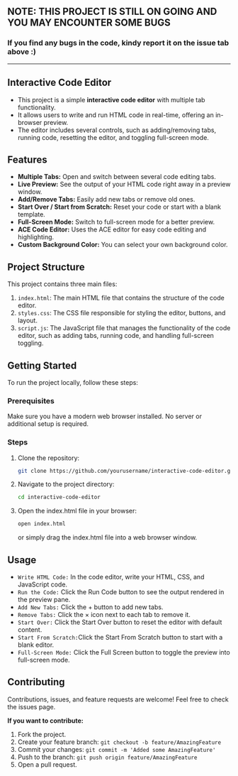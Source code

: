 ## NOTE: THIS PROJECT IS STILL ON GOING AND YOU MAY ENCOUNTER SOME BUGS
### If you find any bugs in the code, kindy report it on the issue tab above :)
-----------

## Interactive Code Editor

- This project is a simple **interactive code editor** with multiple tab functionality.
- It allows users to write and run HTML code in real-time, offering an in-browser preview.
- The editor includes several controls, such as adding/removing tabs, running code, resetting the editor, and toggling full-screen mode.

## Features

- **Multiple Tabs:** Open and switch between several code editing tabs.
- **Live Preview:** See the output of your HTML code right away in a preview window.
- **Add/Remove Tabs:** Easily add new tabs or remove old ones.
- **Start Over / Start from Scratch:** Reset your code or start with a blank template.
- **Full-Screen Mode:** Switch to full-screen mode for a better preview.
- **ACE Code Editor:** Uses the ACE editor for easy code editing and highlighting.
- **Custom Background Color:** You can select your own background color.

## Project Structure

This project contains three main files:

1. `index.html`: The main HTML file that contains the structure of the code editor.
2. `styles.css`: The CSS file responsible for styling the editor, buttons, and layout.
3. `script.js`: The JavaScript file that manages the functionality of the code editor, such as adding tabs, running code, and handling full-screen toggling.

## Getting Started

To run the project locally, follow these steps:

### Prerequisites

Make sure you have a modern web browser installed. No server or additional setup is required.

### Steps

1. Clone the repository:

   ```bash
   git clone https://github.com/yourusername/interactive-code-editor.git
   ```

2. Navigate to the project directory:
   ```bash
   cd interactive-code-editor
   ```

3. Open the index.html file in your browser:
   ```bash
   open index.html
   ```
   or simply drag the index.html file into a web browser window.

## Usage

- `Write HTML Code:`   In the code editor, write your HTML, CSS, and JavaScript code.
- `Run the Code:`      Click the Run Code button to see the output rendered in the preview pane.
- `Add New Tabs:`      Click the + button to add new tabs.
- `Remove Tabs:`       Click the × icon next to each tab to remove it.
- `Start Over:`        Click the Start Over button to reset the editor with default content.
- `Start From Scratch:`Click the Start From Scratch button to start with a blank editor.
- `Full-Screen Mode:`  Click the Full Screen button to toggle the preview into full-screen mode.
   
## Contributing
Contributions, issues, and feature requests are welcome! Feel free to check the issues page.

**If you want to contribute:**

1. Fork the project.
2. Create your feature branch: `git checkout -b feature/AmazingFeature`
3. Commit your changes: `git commit -m 'Added some AmazingFeature'`
4. Push to the branch: `git push origin feature/AmazingFeature`
5. Open a pull request.
